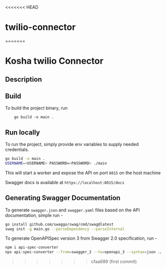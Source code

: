 <<<<<<< HEAD
# twilio-connector
=======
# Kosha twilio Connector

## Description

## Build

To build the project binary, run 
```
    go build -o main .

```

## Run locally

To run the project, simply provide env variables to supply needed credentials.


```bash
go build -o main .
USERNAME=<USERNAME> PASSWORD=<PASSWORD> ./main
```


This will start a worker and expose the API on port `8015` on the host machine

Swagger docs is available at `https://localhost:8015/docs`

## Generating Swagger Documentation

To generate `swagger.json` and `swagger.yaml` files based on the API documentation, simple run -

```bash
go install github.com/swaggo/swag/cmd/swag@latest
swag init -g main.go --parseDependency --parseInternal
```

To generate OpenAPISpec version 3 from Swagger 2.0 specification, run -

```bash
npm i api-spec-converter
npx api-spec-converter --from=swagger_2 --to=openapi_3 --syntax=json ./docs/swagger.json > openapi.json
```
>>>>>>> cfaa689 (first commit)
